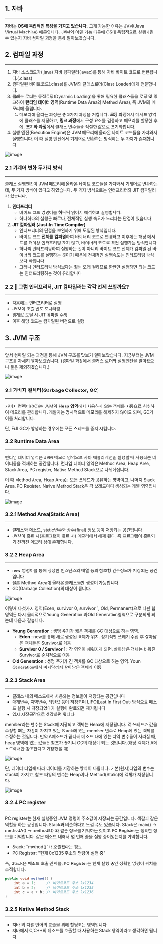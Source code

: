 
## 1. 자바

---

**자바는 OS에 독립적인 특성을 가지고 있습니다.** 그게 가능한 이유는 JVM(Java Virtual Machine) 때문입니다. JVM의 어떤 기능 때문에 OS에 독립적으로 실행시킬 수 있는지 자바 컴파일 과정을 통해 알아보겠습니다.

## 2. 컴파일 과정

---

1. 자바 소스코드가(.java) 자바 컴파일러(javac)를 통해 자바 바이트 코드로 변환됩니다.(.class)
2. 컴파일된 바이트코드(.class)를 JVM의 클래스로더(Class Loader)에게 전달합니다.
3. 클래스 로더는 동적로딩(Dynamic Loading)을 통해 필요한 클래스들을 로딩 및 링크하여 **런타임 데이터 영역**(Runtime Data Area의 Method Area), 즉 JVM의 메모리에 올립니다.
    1. 메모리에 올리는 과정은 총 3가지 과정을 거칩니다. **로딩 과정**에서 메서드 영역에 클래스를 저장하고, **링크 과정**에서 구성 요소를 검증하고 메모리를 할당한 후에, **초기화 과정**에서 클래스 변수들을 적절한 값으로 초기화합니다.
4. 실행 엔진(Execution Engine)은 JVM 메모리에 올라온 바이트 코드들을 가져와서 실행합니다. 이 때 실행 엔진에서 기계어로 변환하는 방식에는 두 가지가 존재합니다

![image](https://github.com/user-attachments/assets/c4178b75-b501-4b1c-9c22-7851344f9240)

### 2.1 기계어 변화 두가지 방식

---

클래스 실행엔진이 JVM 메모리에 올라온 바이트 코드들을 가져와서 기계어로 변환하는데, 두 가지 방식이 있다고 하였습니다. 두 가지 방식으로는 인터프리터와 JIT 컴파일러가 있습니다. 

1. **인터프리터**
    - 바이트 코드 명령어를 **하나씩** 읽어서 해석하고 실행합니다.
    - 하나하나의 실행은 빠르나, 전체적인 실행 속도가 느리다는 단점이 있습니다
2. **JIT 컴파일러 (Just-In Time Compiler)**
    - 인터프리터의 단점을 보완하기 위해 도입된 방식입니다.
    - 바이트 코드 **전체를** **컴파일**하여 바이너리 코드로 변경하고 이후에는 해당 메서드를 더이상 인터프리팅 하지 않고, 바이너리 코드로 직접 실행하는 방식입니다.
    - 하나씩 인터프리팅하여 실행하는 것이 아니라 바이트 코드 전체가 컴파일 된 바이너리 코드를 실행하는 것이기 때문에 전체적인 실행속도는 인터프리팅 방식보다 빠릅니다
    - 그러나 인터프리팅 방식보다는 훨씬 오래 걸리므로 한번만 실행하면 되는 코드는 인터프리팅하는 것이 유리합니다

### 2.2 🤔 그럼 인터프리터, JIT 컴파일러는 각각 언제 쓰일까요?

---

- 처음에는 인터프리터로 실행
- JVM이 호출 빈도 모니터링
- 임계값 도달 시 JIT 컴파일 수행
- 이후 해당 코드는 컴파일된 버전으로 실행

## 3. JVM 구조

---

앞서 컴파일 되는 과정을 통해 JVM 구조를 맛보기 알아보았습니다. 지금부터는 JVM 구조를 자세히 알아보겠습니다. (컴파일 과정에서 클래스 로더와 실행엔진을 알아봤으니 둘은 제외하겠습니다.)

![image](https://github.com/user-attachments/assets/2c0d3434-60cc-4caf-b03a-47a84bdf987b)

### 3.1 가비지 컬렉터(Garbage Collector, GC)

---

가비지 컬렉터(GC)는 JVM의 **Heap 영역**에서 사용하지 않는 객체를 자동으로 회수하여 메모리를 관리합니다. 개발자는 명시적으로 메모리를 해제하지 않아도 되며, GC가 이를 처리합니다.

단, Full GC가 발생하는 경우에는 모든 스레드를 중지 시킵니다.

### 3.2 Runtime Data Area

---

런타임 데이터 영역은 JVM 메모리 영역으로 자바 애플리케션을 실행할 때 사용되는 데이터들을 적재하는 공간입니다. 런타임 데이터 영역은 Method Area, Heap Area, Stack Area, PC register, Native Method Stack으로 나뉘어집니다.  

이 때 Method Area, Heap Area는 모든 쓰레드가 공유하는 영역이고, 나머지 Stack Area, PC Register, Native Method Stack은 각 쓰레드마다 생성되는 개별 영역입니다.

![image](https://github.com/user-attachments/assets/f3067a77-0365-46fd-a035-7e76c089ae4d)

### 3.2.1 Method Area(Static Area)

---

- 클래스와 메소드, static변수와 상수(final) 정보 등이 저장되는 공간입니다
- JVM이 종료 시(프로그램이 종료 시) 메모리에서 해제 된다. 즉 프로그램이 종료되기 전까진 메모리 상에 존재합니다.

### 3.2.2 Heap Area

---

- new 명령어를 통해 생성한 인스턴스와 배열 등의 참조형 변수정보가 저장되는 공간입니다
- 물론 Method Area에 올라온 클래스들만 생성이 가능합니다
- GC(Garbage Collection)의 대상이 됩니다.

![image](https://github.com/user-attachments/assets/77479f83-292d-450c-93de-20e112215251)

이렇게 다섯가지 영역(Eden, survivor 0, survivor 1, Old, Permanent)으로 나뉜 힙 영역은 다시 물리적으로Young Generation 과Old Generation영역으로 구분되게 되는데 다음과 같습니다.

- **Young Generation** : 생명 주기가 짧은 객체를 GC 대상으로 하는 영역.
    - **Eden** : new를 통해 새로 생성된 객체가 위치. 정기적인 쓰레기 수집 후 살아남은 객체들은 Survivor로 이동
    - **Survivor 0 / Survivor 1** : 각 영역이 채워지게 되면, 살아남은 객체는 비워진 Survivor로 순차적으로 이동
- **Old Generation** : 생명 주기가 긴 객체를 GC 대상으로 하는 영역. Youn Generation에서 마지막까지 살아남은 객체가 이동

### 3.2.3 Stack Area

---

- 클래스 내의 메소드에서 사용되는 정보들이 저장되는 공간입니다
- 매개변수, 지역변수, 리턴값 등이 저장되며 LIFO(Last In First Out) 방식으로 메소드 실행 시 저장되었다가 실행이 완료되면 제거됩니다
- 임시 저장공간으로 생각하면 됩니다

member라는 변수는 Stack에 저장되고 객체는 Heap에 저장됩니다. 각 쓰레드가 값을 수정할 때는 자신이 가지고 있는 Stack에 있는 member 변수로 Heap에 있는 객체를 수정하는 것입니다. 만약 A메소드가 끝나서 메소드 내에 있는 지역 변수들이 사라질 때, heap 영역에 있는 값들은 참조가 끊기니 GC의 대상이 되는 것입니다.(해당 객체가 A메소드에서만 참조한다고 가정했을 때)

![image](https://github.com/user-attachments/assets/d8c47a4b-aa2d-4634-9d4b-5080a87b2eaf)

단, 데이터 타입에 따라 데이터를 저장하는 방식이 다릅니다. 기본(원시)타입의 변수는 stack이 가지고, 참조 타입의 변수는 Heap이나 Method(Static)에 객체가 저장됩니다.

![image](https://github.com/user-attachments/assets/9d750bad-8209-4a0d-89b5-1123f9f2bb59)

### 3.2.4 PC register

---

PC register는 현재 실행중인 JVM 명령어 주소값이 저장되는 공간입니다. 책갈피 같은 역할을 하는 공간입니다.  Stack과 비슷하다고 느낄 수도 있습니다. Stack은  main() → methodA() → methodB() 와 같은 정보를 기억하는 것이고 PC Register는 정확한 정보를 기억합니다. 같은 메소드 내에서 몇 번째 줄을 실행 중이었는지를 기억합니다.

- Stack: "method()"가 호출됐다는 정보
- PC Register: "현재 0x1235 주소의 명령어 실행 중"

즉, Stack은 메소드 호출 관계를, PC Register는 현재 실행 중인 정확한 명령어 위치를 추적합니다.

```java
public void method() {
    int a = 1;     // 바이트코드 주소 0x1234
    int b = 2;     // 바이트코드 주소 0x1235
    int c = a + b; // 바이트코드 주소 0x1236
}
```

### 3.2.5 Native Method Stack

---

- 자바 외 다른 언어의 호출을 위해 할당되는 영역입니다
- 자바에서 C/C++의 메소드를 호출할 때 사용하는 Stack 영역이라고 생각하면 됩니다
